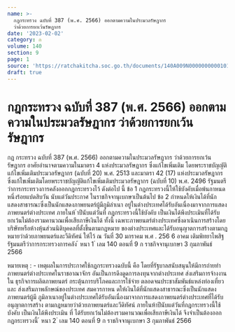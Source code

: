 ```yaml
---
name: >-
  กฎกระทรวง ฉบับที่ 387 (พ.ศ. 2566) ออกตามความในประมวลรัษฎากร
  ว่าด้วยการยกเว้นรัษฎากร
date: '2023-02-02'
category: ก
volume: 140
section: 9
page: 1
source: 'https://ratchakitcha.soc.go.th/documents/140A009N0000000000101.pdf'
draft: true
---
```


# กฎกระทรวง ฉบับที่ 387 (พ.ศ. 2566) ออกตามความในประมวลรัษฎากร ว่าด้วยการยกเว้นรัษฎากร

กฎ กระทรวง ฉบับที่ 387 (พ.ศ. 2566) ออกตามความในประมวลรัษฎากร ว่าด้วยการยกเว้นรัษฎากร อาศัยอำนาจตามความในมาตรา 4 แห่งประมวลรัษฎากร ซึ่งแก้ไขเพิ่มเติม โดยพระราชบัญญัติแก้ไขเพิ่มเติมประมวลรัษฎากร (ฉบับที่ 20) พ.ศ. 2513 และมาตรา 42 (17) แห่งประมวลรัษฎากร ซึ่งแก้ไขเพิ่มเติมโดยพระราชบัญญัติแก้ไขเพิ่มเติมประมวลรัษฎากร (ฉบับที่ 10) พ.ศ. 2496 รัฐมนตรีว่าการกระทรวงการคลังออกกฎกระทรวงไว้ ดังต่อไป นี้ ข้อ 1 กฎกระทรวงนี้ให้ใช้บังคับเมื่อพ้นกาหนดหนึ่งร้อยแปดสิบวัน นับแต่วันประกาศ ในราชกิจจานุเบกษาเป็นต้นไป ข้อ 2 กำหนดให้เงินได้ที่นักแสดงสาธารณะซึ่งเป็นนักแสดงภาพยนตร์ผู้มีภูมิลำเนา อยู่ในต่างประเทศได้รับอันเนื่องมาจากการแสดงภาพยนตร์ต่างประเทศ ภายในห้ ำปีนับแต่วันที่ กฎกระทรวงนี้ใช้บังคับ เป็นเงินได้พึงประเมินที่ได้รับยกเว้นไม่ต้องรวมคานวณเพื่อเสียภาษีเงินได้ ทั้งนี้ เฉพาะภาพยนตร์ต่างประเทศซึ่งดาเนินการสร้างโดยบริษัทหรือห้างหุ้นส่วนนิติบุคคลที่ตั้งขึ้นตามกฎหมาย ของต่างประเทศและได้รับอนุญาตการสร้างตามกฎ หมายว่าด้วยภาพยนตร์และวีดิทัศน์ ให้ไว้ ณ วันที่ 30 มกราคม พ.ศ . 256 6 อาคม เติมพิทยาไพสิฐ รัฐมนตรีว่าการกระทรวงการคลัง ้ หนา 1 ่ เลม 140 ตอนที่ 9 ก ราชกิจจานุเบกษา 3 กุมภาพันธ์ 2566

หมายเหตุ : - เหตุผลในการประกาศใช้กฎกระทรวงฉบับนี้ คือ โดยที่รัฐบาลสนับสนุนให้มีการถ่ายทำ ภาพยนตร์ต่างประเทศในราชอาณาจักร อันเป็นการดึงดูดการลงทุนจากต่างประเทศ ส่งเสริมการจ้างงานใน ธุรกิจการผลิตภาพยนตร์ กระตุ้นการบริโภคและการใช้จ่าย ตลอดจนประชาสัมพันธ์แหล่งท่องเที่ยวและ ส่งเสริมภาพลักษณ์ของประเทศ สมควรกาหน ดให้เงินได้ที่นักแสดงสาธารณะซึ่งเป็นนักแสดงภาพยนตร์ผู้มี ภูมิลาเนาอยู่ในต่างประเทศได้รับอันเนื่องมาจากการแสดงภาพยนตร์ต่างประเทศที่ได้รับอนุญาตการสร้าง ตามกฎหมายว่าด้วยภาพยนตร์และวีดิทัศน์ ภายในห้าปีนับแต่วันที่กฎกระทรวงนี้ใช้บังคับ เป็นเงินได้พึงประเมิน ที่ ได้รับยกเว้นไม่ต้องรวมคานวณเพื่อเสียภาษีเงินได้ จึงจำเป็นต้องออกกฎกระทรวงนี้ ้ หนา 2 ่ เลม 140 ตอนที่ 9 ก ราชกิจจานุเบกษา 3 กุมภาพันธ์ 2566
